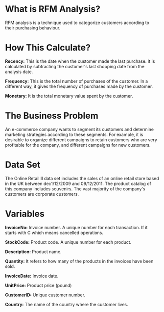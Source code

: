 # **What is RFM Analysis?**

RFM analysis is a technique used to categorize customers according to their purchasing behaviour.

# **How This Calculate?**

**Recency:** This is the date when the customer made the last purchase. It is calculated by subtracting the customer's last shopping date from the analysis date.

**Frequency:** This is the total number of purchases of the customer. In a different way, it gives the frequency of purchases made by the customer.

**Monetary:** It is the total monetary value spent by the customer.

# **The Business Problem**

An e-commerce company wants to segment its customers and determine marketing strategies according to these segments.
For example, it is desirable to organize different campaigns to retain customers who are very profitable for the company, and different campaigns for new customers.

# **Data Set**

The Online Retail II data set includes the sales of an online retail store based in the UK between dec1/12/2009 and 09/12/2011. The product catalog of this company includes souvenirs. The vast majority of the company's customers are corporate customers.

# **Variables**

**InvoiceNo:** Invoice number. A unique number for each transaction. If it starts with C which means cancelled operations.

**StockCode:** Product code. A unique number for each product.

**Description:** Product name.

**Quantity:** It refers to how many of the products in the invoices have been sold.

**InvoiceDate:** Invoice date.

**UnitPrice:** Product price (pound)

**CustomerID:** Unique customer number.

**Country:** The name of the country where the customer lives.
